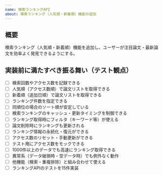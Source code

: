 ```yaml
---
name: 検索ランキングAPI
about: 検索ランキング（人気順・新着順）機能の追加
---
```


## 概要
検索ランキング（人気順・新着順）機能を追加し、ユーザーが注目論文・最新論文を効率よく発見できるようにする。

## 実装前に満たすべき振る舞い（テスト観点）
- [ ] 検索回数やアクセス数を記録できる
- [ ] 人気順（アクセス数順）で論文リストを取得できる
- [ ] 新着順（追加日順）で論文リストを取得できる
- [ ] ランキング件数を指定できる
- [ ] 同順位の場合のソート順が安定している
- [ ] 検索ランキングのキャッシュ・更新タイミングを制御できる
- [ ] ランキング取得時にフィルタ（キーワード等）が使える
- [ ] 論文削除時にランキングも更新される
- [ ] ランキング情報の永続化・復元ができる
- [ ] アクセス数のリセット・手動更新ができる
- [ ] テスト用にアクセス数をモックできる
- [ ] 1000件以上のデータでも高速にランキング取得できる
- [ ] 異常系（データ破損時・空データ時）でも例外なく動作
- [ ] 他機能（検索・重複排除）と組み合わせて使える
- [ ] ランキングAPIのテストを15件実装
